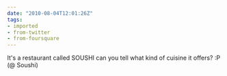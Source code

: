 ```yaml
---
date: "2010-08-04T12:01:26Z"
tags:
- imported
- from-twitter
- from-foursquare
---
```

It's a restaurant called SOUSHI can you tell what kind of cuisine it offers? :P \(@ Soushi)
